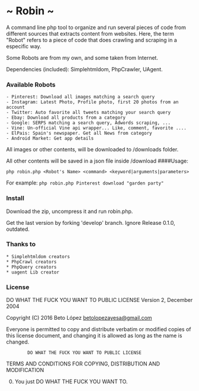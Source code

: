 # ~ Robin ~

A command line php tool to organize and run several pieces of code from different sources that extracts content from websites.
Here, the term "Robot" refers to a piece of code that does crawling and scraping in a especific way.

Some Robots are from my own, and some taken from Internet.

Dependencies (included): Simplehtmldom, PhpCrawler, UAgent.


### Available Robots

    - Pinterest: Download all images matching a search query
    - Instagram: Latest Photo, Profile photo, first 20 photos from an account
    - Twitter: Auto favorite all tweets matching your search query
    - Ebay: Download all products from a category
    - Google: SERPS matching a search query, Adwords scraping, ...
    - Vine: Un-official Vine api wrapper... Like, comment, favorite ....
    - ElPais: Spain's newspaper. Get all News from category
    - Android Market: Get app details
    
All images or other contents, will be downloaded to /downloads folder.

All other contents will be saved in a json file inside /download
####Usage: 

	php robin.php <Robot's Name> <command> <keyword|arguments|parameters>
	


For example: `php robin.php Pinterest download "garden party"`

### Install

Download the zip, uncompress it and run robin.php.  

Get the last version by forking 'develop' branch. 
Ignore Release 0.1.0, outdated.




### Thanks to

    * Simplehtmldom creators
    * PhpCrawl creators
    * PhpQuery creators
    * uagent Lib creator

### License
 DO WHAT THE FUCK YOU WANT TO PUBLIC LICENSE 
                    Version 2, December 2004 

 Copyright (C) 2016 Beto López <betolopezayesa@gmail.com>

 Everyone is permitted to copy and distribute verbatim or modified 
 copies of this license document, and changing it is allowed as long 
 as the name is changed. 

            DO WHAT THE FUCK YOU WANT TO PUBLIC LICENSE 
   TERMS AND CONDITIONS FOR COPYING, DISTRIBUTION AND MODIFICATION 

  0. You just DO WHAT THE FUCK YOU WANT TO.
  
